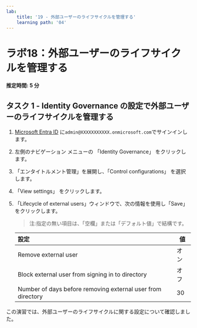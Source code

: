 ```yaml
---
lab:
    title: '19 - 外部ユーザーのライフサイクルを管理する'
    learning path: '04'
---
```


# ラボ18：外部ユーザーのライフサイクルを管理する  

#### 推定時間: 5 分

## タスク 1 - Identity Governance の設定で外部ユーザーのライフサイクルを管理する

1. [Microsoft Entra ID]( https://portal.azure.com/#blade/Microsoft_AAD_IAM/ActiveDirectoryMenuBlade/Overview) に`admin@XXXXXXXXXXX.onmicrosoft.com`でサインインします。

1. 左側のナビゲーション メニューの 「Identity Governance」 をクリックします。

1. 「エンタイトルメント管理」を展開し、「Control configurations」 を選択します。

1. 「View settings」 をクリックします。

1. 「Lifecycle of external users」ウィンドウで、次の情報を使用し「Save」をクリックします。

    > 注:指定の無い項目は、「空欄」または「デフォルト値」で結構です。

    | 設定                                                        | 値   |
    | :---------------------------------------------------------- | ---- |
    | Remove external user                                        | オン |
    | Block external user from signing in to directory            | オフ |
    | Number of days before removing external user from directory | 30   |



この演習では、外部ユーザーのライフサイクルに関する設定について確認しました。

